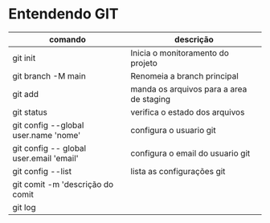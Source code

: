 # Entendendo GIT 

|comando|descrição|
|-|-|
|git init | Inicia o monitoramento do projeto |
|git branch -M main| Renomeia a branch principal|
|git add <arquivo>| manda os arquivos para a area de staging
|git status | verifica o estado dos arquivos |
|git config --global user.name 'nome'| configura o usuario git|
|git config -- global user.email 'email'| configura o email do usuario git|
|git config --list | lista as configurações git |
| git comit -m 'descrição do comit| 
|git log| 